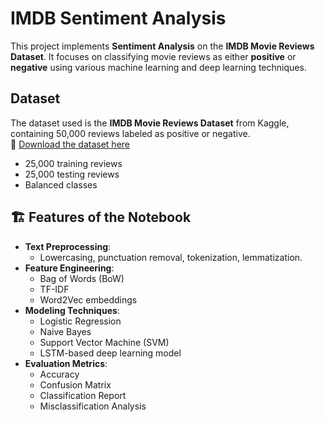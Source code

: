 # IMDB Sentiment Analysis

This project implements **Sentiment Analysis** on the **IMDB Movie Reviews Dataset**. It focuses on classifying movie reviews as either **positive** or **negative** using various machine learning and deep learning techniques.

##  Dataset

The dataset used is the **IMDB Movie Reviews Dataset** from Kaggle, containing 50,000 reviews labeled as positive or negative.  
🔗 [Download the dataset here](https://www.kaggle.com/datasets/lakshmi25npathi/imdb-dataset-of-50k-movie-reviews)

- 25,000 training reviews
- 25,000 testing reviews
- Balanced classes

## 🏗 Features of the Notebook

- **Text Preprocessing**:
  - Lowercasing, punctuation removal, tokenization, lemmatization.
- **Feature Engineering**:
  - Bag of Words (BoW)
  - TF-IDF
  - Word2Vec embeddings
- **Modeling Techniques**:
  - Logistic Regression
  - Naive Bayes
  - Support Vector Machine (SVM)
  - LSTM-based deep learning model
- **Evaluation Metrics**:
  - Accuracy
  - Confusion Matrix
  - Classification Report
  - Misclassification Analysis


